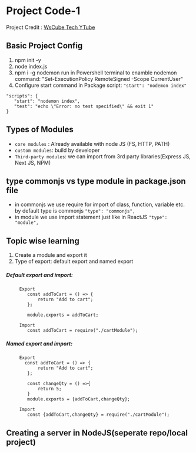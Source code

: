 

# Project Code-1
Project Credit : [WsCube Tech YTube](https://www.youtube.com/watch?v=vfaRzV3P92o)

## Basic Project Config
1. npm init -y
2. node index.js
3. npm i -g nodemon
    run in Powershell terminal to enamble nodemon command:
    "Set-ExecutionPolicy RemoteSigned -Scope CurrentUser"
4. Configure start command in Package script: `"start": "nodemon index"`

 ```   
"scripts": {
    "start": "nodemon index",
    "test": "echo \"Error: no test specified\" && exit 1"
}
```

## Types of Modules
- `core modules` : Already available with node JS (FS, HTTP, PATH)
- `custom modules`: build by developer
- `Third-party modules`: we can import from 3rd party libraries(Express JS, Next JS, NPM)

## type commonjs vs type module in package.json file
- in commonjs we use require for import of class, function, variable etc.
    by default type is commonjs
    `"type": "commonjs",`
- in module we use import statement just like in ReactJS
    `"type": "module",`

## Topic wise learning
 1. Create a module and export it
 2. Type of export: default export and named export
   ##### Default export and import:
```
     Export
        const addToCart = () => {
            return "Add to cart";
        };

        module.exports = addToCart;
   
     Import
        const addToCart = require("./cartModule");
```
   ##### Named export and import:

```
     Export
       const addToCart = () => {
            return "Add to cart";
        };

        const changeQty = () =>{
            return 5;
        }
        module.exports = {addToCart,changeQty};
   
     Import
        const {addToCart,changeQty} = require("./cartModule");
```


## Creating a server in NodeJS(seperate repo/local project)